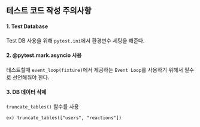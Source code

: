 ## 테스트 코드 작성 주의사항
#### 1. Test Database
Test DB 사용을 위해 `pytest.ini`에서 환경변수 세팅을 해준다.

#### 2. @pytest.mark.asyncio 사용
테스트할때 `event_loop(fixture)`에서 제공하는 `Event Loop`를 사용하기 위해서 필수로 선언해줘야 한다.


#### 3. DB 데이터 삭제
`truncate_tables()` 함수를 사용
```
ex) truncate_tables(["users", "reactions"])
```

